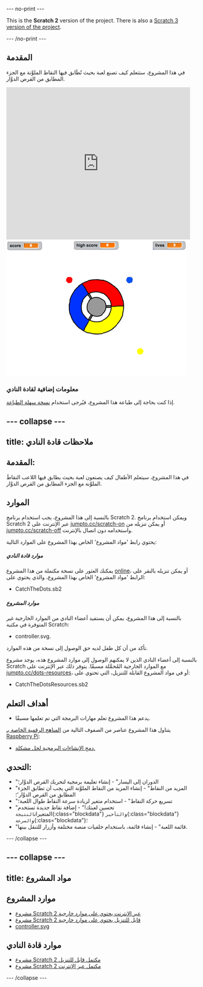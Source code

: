 --- no-print ---

This is the **Scratch 2** version of the project. There is also a [Scratch 3 version of the project](https://projects.raspberrypi.org/ar-SA/projects/catch-the-dots).

--- /no-print ---

## المقدمة

في هذا المشروع، ستتعلم كيف تصنع لعبة بحيث تُطَابق فيها النقاط الملوَّنة مع الجزء المطابق من القرص الدوَّار.

<div class="scratch-preview">
  <iframe allowtransparency="true" width="485" height="402" src="https://scratch.mit.edu/projects/embed/44942820/?autostart=false" frameborder="0"></iframe>
  <img src="images/dots-final.png">
</div>

### معلومات إضافية لقادة النادي

إذا كنت بحاجة إلى طباعة هذا المشروع، فيُرجى استخدام [نسخة سهلة الطباعة](https://projects.raspberrypi.org/en/projects/catch-the-dots-scratch2/print).


--- collapse ---
---
title: ملاحظات قادة النادي
---


## المقدمة:
في هذا المشروع، سيتعلم الأطفال كيف يصنعون لعبة بحيث يطابق فيها اللاعب النقاطَ الملوَّنة مع الجزء المطابق من القرص الدوَّار.

## الموارد
بالنسبة إلى هذا المشروع، يجب استخدام برنامج Scratch 2. ويمكن استخدام برنامج Scratch 2 عبر الإنترنت على [jumpto.cc/scratch-on](http://jumpto.cc/scratch-on) أو يمكن تنزيله من [jumpto.cc/scratch-off](http://jumpto.cc/scratch-off) واستخدامه دون اتصال بالإنترنت.

يحتوي رابط 'مواد المشروع' الخاص بهذا المشروع على الموارد التالية:

##### موارد قادة النادي

يمكنك العثور على نسخة مكتملة من هذا المشروع <a href="http://scratch.mit.edu/projects/44942820/#editor">online</a>، أو يمكن تنزيله بالنقر على الرابط 'مواد المشروع' الخاص بهذا المشروع، والذي يحتوي على:

+ CatchTheDots.sb2

##### موارد المشروع

بالنسبة إلى هذا المشروع، يمكن أن يستفيد أعضاء النادي من الموارد الخارجية غير المتوفرة في مكتبة Scratch:

+ controller.svg.

تأكد من أن كل طفل لديه حق الوصول إلى نسخة من هذه الموارد.

بالنسبة إلى أعضاء النادي الذين لا يمكنهم الوصول إلى موارد المشروع هذه، يوجد مشروع Scratch مع الموارد الخارجية المُحمَّلة مسبقًا. يتوفر ذلك عبر الإنترنت على [jumpto.cc/dots-resources](http://jumpto.cc/dots-resources)، أو في مواد المشروع القابلة للتنزيل، التي تحتوي على:

+ CatchTheDotsResources.sb2 

## أهداف التعلم
+ يدعم هذا المشروع تعلم مهارات البرمجة التي تم تعلمها مسبقًا.

يتناول هذا المشروع عناصر من الصفوف التالية من [المناهج الرقمية الخاصة بـ Raspberry Pi](http://rpf.io/curriculum):

+ [دمج الإنشاءات البرمجية لحل مشكلة.](https://www.raspberrypi.org/curriculum/programming/builder)

## التحدي:
+ "الدوران إلى اليسار" - إنشاء تعليمة برمجية لتحريك القرص الدوَّار؛
+ "المزيد من النقاط" - إنشاء المزيد من النقاط الملوَّنة التي يجب أن تطابق الجزء المطابق من القرص الدوَّار'؛
+ "تسريع حركة النقاط" - استخدام متغير لزيادة سرعة النقاط طوال اللعبة؛
+ "تحسين لعبتك!" - إضافة نقاط جديدة تستخدم المتغيرات`النتيجة`{:class="blockdata"} و`التأخير`{:class="blockdata"} و`السرعة`{:class="blockdata"}؛
+ "قائمة اللعبة" - إنشاء قائمة، باستخدام خلفيات منصة مختلفة وأزرار للتنقل بينها.

--- /collapse ---


--- collapse ---
---
title: مواد المشروع
---
## موارد المشروع
* [مشروع Scratch 2 عبر الإنترنت يحتوي على موارد خارجية](http://jumpto.cc/dots-resources)
* [مشروع Scratch 2 قابل للتنزيل يحتوي على موارد خارجية](resources/CatchTheDotsResources.sb2)
* [controller.svg](resources/controller.svg)

## موارد قادة النادي
* [مشروع Scratch 2 مكتمل قابل للتنزيل](resources/CatchTheDots.sb2)
* [مشروع Scratch 2 مكتمل عبر الإنترنت](http://scratch.mit.edu/projects/44942820/#editor)

--- /collapse ---
